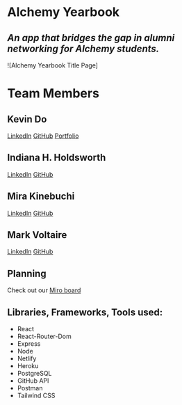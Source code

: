 # Alchemy Yearbook

## *An app that bridges the gap in alumni networking for Alchemy students.*
![Alchemy Yearbook Title Page]

# Team Members

## Kevin Do
[LinkedIn](https://www.linkedin.com/in/kdo/) [GitHub](https://github.com/kevindo1) [Portfolio](https://kevindo.dev)

## Indiana H. Holdsworth
[LinkedIn](https://www.linkedin.com/in/h-indiana-holdsworth/) [GitHub](https://github.com/H-Indiana-Holdsworth)

## Mira Kinebuchi
[LinkedIn](https://www.linkedin.com/in/mira-kinebuchi/) [GitHub](https://github.com/mira-kine)

## Mark Voltaire
[LinkedIn](https://www.linkedin.com/in/mark-voltaire/) [GitHub](https://github.com/markjvoltaire)

## Planning

Check out our [Miro board](https://miro.com/app/board/uXjVOJ2lcbg=/?share_link_id=408822095430)

## Libraries, Frameworks, Tools used:
* React
* React-Router-Dom
* Express
* Node
* Netlify
* Heroku
* PostgreSQL
* GitHub API
* Postman
* Tailwind CSS
